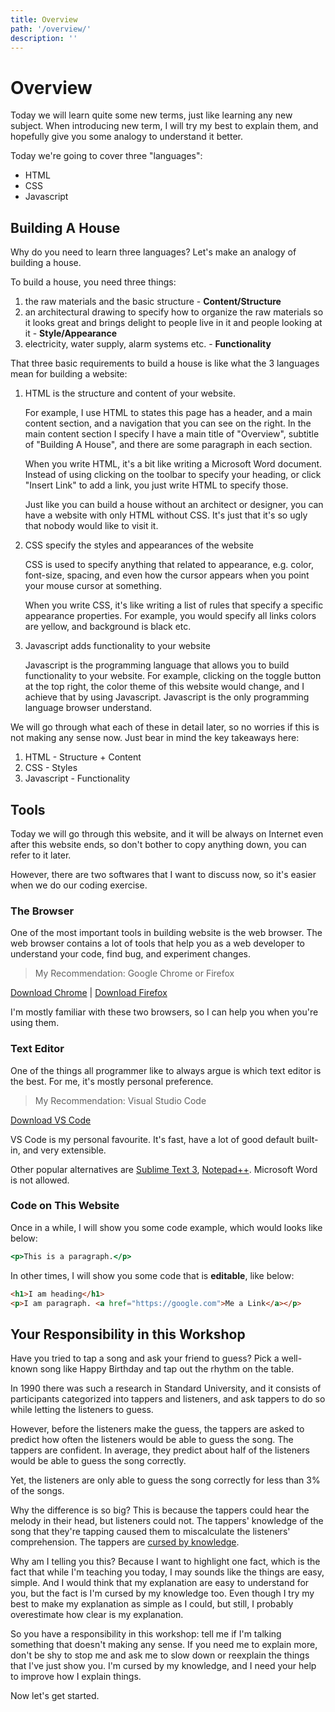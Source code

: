 ```yaml
---
title: Overview
path: '/overview/'
description: ''
---
```


# Overview

Today we will learn quite some new terms, just like learning any new subject. When introducing new term, I will try my best to explain them, and hopefully give you some analogy to understand it better.

Today we're going to cover three "languages":

- HTML
- CSS
- Javascript

## Building A House

Why do you need to learn three languages? Let's make an analogy of building a house.

To build a house, you need three things:

1. the raw materials and the basic structure - **Content/Structure**
1. an architectural drawing to specify how to organize the raw materials so it looks great and brings delight to people live in it and people looking at it - **Style/Appearance**
1. electricity, water supply, alarm systems etc. - **Functionality**

That three basic requirements to build a house is like what the 3 languages mean for building a website:

1. HTML is the structure and content of your website.

   For example, I use HTML to states this page has a header, and a main content section, and a navigation that you can see on the right. In the main content section I specify I have a main title of "Overview", subtitle of "Building A House", and there are some paragraph in each section.

   When you write HTML, it's a bit like writing a Microsoft Word document. Instead of using clicking on the toolbar to specify your heading, or click "Insert Link" to add a link, you just write HTML to specify those.

   Just like you can build a house without an architect or designer, you can have a website with only HTML without CSS. It's just that it's so ugly that nobody would like to visit it.

1. CSS specify the styles and appearances of the website

   CSS is used to specify anything that related to appearance, e.g. color, font-size, spacing, and even how the cursor appears when you point your mouse cursor at something.

   When you write CSS, it's like writing a list of rules that specify a specific appearance properties. For example, you would specify all links colors are yellow, and background is black etc.

1. Javascript adds functionality to your website

   Javascript is the programming language that allows you to build functionality to your website. For example, clicking on the toggle button at the top right, the color theme of this website would change, and I achieve that by using Javascript. Javascript is the only programming language browser understand.

We will go through what each of these in detail later, so no worries if this is not making any sense now. Just bear in mind the key takeaways here:

1. HTML - Structure + Content
1. CSS - Styles
1. Javascript - Functionality

## Tools

Today we will go through this website, and it will be always on Internet even after this website ends, so don't bother to copy anything down, you can refer to it later.

However, there are two softwares that I want to discuss now, so it's easier when we do our coding exercise.

### The Browser

One of the most important tools in building website is the web browser. The web browser contains a lot of tools that help you as a web developer to understand your code, find bug, and experiment changes.

> My Recommendation: Google Chrome or Firefox

[Download Chrome](https://www.google.com/intl/en/chrome/) | [Download Firefox](https://www.mozilla.org/en-US/firefox/new/)

I'm mostly familiar with these two browsers, so I can help you when you're using them.

### Text Editor

One of the things all programmer like to always argue is which text editor is the best. For me, it's mostly personal preference.

> My Recommendation: Visual Studio Code

[Download VS Code](https://code.visualstudio.com/Download)

VS Code is my personal favourite. It's fast, have a lot of good default built-in, and very extensible.

Other popular alternatives are [Sublime Text 3][sublime-text], [Notepad++][notepad-plus-plus]. Microsoft Word is not allowed.

### Code on This Website

Once in a while, I will show you some code example, which would looks like below:

```htm
<p>This is a paragraph.</p>
```

In other times, I will show you some code that is **editable**, like below:

```html
<h1>I am heading</h1>
<p>I am paragraph. <a href="https://google.com">Me a Link</a></p>
```

## Your Responsibility in this Workshop

Have you tried to tap a song and ask your friend to guess? Pick a well-known song like Happy Birthday and tap out the rhythm on the table.

In 1990 there was such a research in Standard University, and it consists of participants categorized into tappers and listeners, and ask tappers to do so while letting the listeners to guess.

However, before the listeners make the guess, the tappers are asked to predict how often the listeners would be able to guess the song. The tappers are confident. In average, they predict about half of the listeners would be able to guess the song correctly.

Yet, the listeners are only able to guess the song correctly for less than 3% of the songs.

Why the difference is so big? This is because the tappers could hear the melody in their head, but listeners could not. The tappers' knowledge of the song that they're tapping caused them to miscalculate the listeners' comprehension. The tappers are [cursed by knowledge][curse-of-knowledge].

Why am I telling you this? Because I want to highlight one fact, which is the fact that while I'm teaching you today, I may sounds like the things are easy, simple. And I would think that my explanation are easy to understand for you, but the fact is I'm cursed by my knowledge too. Even though I try my best to make my explanation as simple as I could, but still, I probably overestimate how clear is my explanation.

So you have a responsibility in this workshop: tell me if I'm talking something that doesn't making any sense. If you need me to explain more, don't be shy to stop me and ask me to slow down or reexplain the things that I've just show you. I'm cursed by my knowledge, and I need your help to improve how I explain things.

Now let's get started.

[curse-of-knowledge]: https://en.wikipedia.org/wiki/Curse_of_knowledge
[sublime-text]: https://www.sublimetext.com/3
[notepad-plus-plus]: https://notepad-plus-plus.org/download/v7.6.4.html
